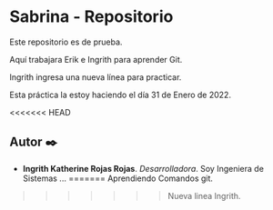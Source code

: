 # Sabrina - Repositorio

Este repositorio es de prueba.

Aquí trabajara Erik e Ingrith para aprender Git.


Ingrith ingresa una nueva línea para practicar. 


Esta práctica la estoy haciendo el día 31 de Enero de 2022.

<<<<<<< HEAD


## Autor ✒️

* **Ingrith Katherine Rojas Rojas**. *Desarrolladora*. Soy Ingeniera de Sistemas ...
=======
Aprendiendo Comandos git. 
>>>>>>> Nueva linea Ingrith.
